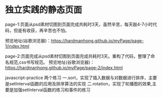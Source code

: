 # 独立实践的静态页面
page-1:页面从psd素材切图到页面完成共耗时3天，虽然辛苦，每天敲4-7小时代码，但是有收获，再辛苦也不怕。

预览地址(谷歌浏览器)：https://hardmanhong.github.io/myPage/page-1/index.html

page-2:页面完成从psd素材切图到页面完成共耗时3天。重构了代码，整理了命名规范,css书写规范。
预览地址(谷歌浏览器)：https://hardmanhong.github.io/myPage/page-2/index.html

javascript-practice
两个练习 
一.sort，实现了插入数据与对数据进行排序，主要是setInterval函数的应用及排序算法的实现
二.rotation，实现了轮播图的效果,主要是加强setInterval函数的练习和事件的练习


